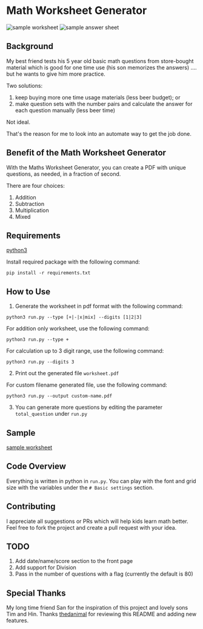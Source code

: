 # Math Worksheet Generator

![sample worksheet](sample.png)
![sample answer sheet](sample-answer.png)

## Background
My best friend tests his 5 year old basic math questions from store-bought material which is good for one time use (his son memorizes the answers) …. but he wants to give him more practice.

Two solutions:
1. keep buying more one time usage materials (less beer budget); or
2. make question sets with the number pairs and calculate the answer for each question manually (less beer time)

Not ideal.

That's the reason for me to look into an automate way to get the job done.

## Benefit of the Math Worksheet Generator
With the Maths Worksheet Generator, you can create a PDF with unique questions, as needed, in a fraction of second.

There are four choices:
1. Addition
2. Subtraction
3. Multiplication
4. Mixed

## Requirements
[python3](https://www.python.org/downloads/)

Install required package with the following command:
```
pip install -r requirements.txt
```

## How to Use
1. Generate the worksheet in pdf format with the following command:
```
python3 run.py --type [+|-|x|mix] --digits [1|2|3]
```
For addition only worksheet, use the following command:
```
python3 run.py --type +
```
For calculation up to 3 digit range, use the following command:
```
python3 run.py --digits 3
```

2. Print out the generated file `worksheet.pdf`

For custom filename generated file, use the following command:
```
python3 run.py --output custom-name.pdf
```

3. You can generate more questions by editing the parameter `total_question` under `run.py`

## Sample
[sample worksheet](sample-worksheet.pdf)

## Code Overview
Everything is written in python in `run.py`. You can play with the font and grid size with the variables under the `# Basic settings` section.

## Contributing
I appreciate all suggestions or PRs which will help kids learn math better. Feel free to fork the project and create a pull request with your idea.

## TODO
1. Add date/name/score section to the front page
2. Add support for Division
3. Pass in the number of questions with a flag (currently the default is 80)

## Special Thanks
My long time friend San for the inspiration of this project and lovely sons Tim and Hin. Thanks [thedanimal](https://github.com/thedanimal) for reviewing this README and adding new features.
